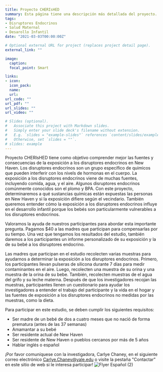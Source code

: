 ```yaml
---
title: Proyecto CHERIsHED 
summary: Esta página tiene una descripción más detallada del proyecto. 
tags:
- Disruptores Endocrinos
- Salud Maternal
- Desarollo Infantil
date: "2021-03-03T00:00:00Z"

# Optional external URL for project (replaces project detail page).
external_link: ""

image:
  caption: 
  focal_point: Smart

links:
- icon: 
  icon_pack: 
  name: 
  url: 
url_code: ""
url_pdf: ""
url_slides: ""
url_video: ""

# Slides (optional).
#   Associate this project with Markdown slides.
#   Simply enter your slide deck's filename without extension.
#   E.g. `slides = "example-slides"` references `content/slides/example-slides.md`.
#   Otherwise, set `slides = ""`.
# slides: example
---
```


Proyecto CHERIsHED tiene como objetivo comprender mejor las fuentes y consecuencias de la exposición a los disruptores endocrinos en New Haven. Los disruptores endocrinos son un grupo específico de quimicos que pueden interferir con los nivels de hormonas en el cuerpo. La exposición a los disruptores endocrinos viene de muchas fuentes, incluyendo comida, agua, y el aire. Algunos disruptores endocrinos comúnmente conocidos son el plomo y BPA. Con este proyecto, determinaremos a qué sustancias químicas están expuestas las personas en New Haven y si la exposición difiere según el vecindario. También queremos entender cómo la exposición a los disruptores endocrinos influye en el desarrollo infantil porque los bebés son particularmente vulnerables a los disruptores endocrinos. 

Valoramos la ayuda de nuestros participantes para abordar esta importante pregunta. Pagamos $40 a las madres que participan para compensarlas por su tiempo. Una vez que tengamos los resultados del estudio, también daremos a los participantes un informe personalizado de su exposición y la de su bebé a los disruptores endocrino. 

Las madres que participan en el estudio recolecten varias muestras para ayudarnos a determinar la exposición a los disruptores endocrinos. Primero, los participantes llevan pulseras de silicona durante 7 días para medir contaminantes en el aire. Luego, recolecten una muestra de su orina y una muestra de la orina de su bebe. También, recolecten muestras de el agua del grifo y su leche materna. Después de que los investigadores recojan las muestras, participantes llenen un cuestionario para ayudar los investigadores a entender el trabajo del participante y la vida en el hogar y las fuentes de exposición a los disruptores endocrinos no medidas por las muestras, como la dieta.  

Para participar en este estudio, se deben cumplir los siguientes requisitos:
-	Ser madre de un bebé de dos a cuatro meses que no nació de forma prematura (antes de las 37 semanas)
-	Amamantar a su bebé
-	Ser residente actual de New Haven
- Ser residente de New Haven o pueblos cercanos por más de 5 años
-	Hablar inglés o español

¡Por favor comuníquese con la investigadora, Carlye Chaney, en el siguiente correo electrónico Carlye.Chaney@yale.edu o visite la pestaña "Contactar" en este sitio de web si le interesa participar!
![Flyer Español (2)](https://user-images.githubusercontent.com/60330966/111157449-45911e80-856d-11eb-85f2-2ad9ba4099a6.png)


